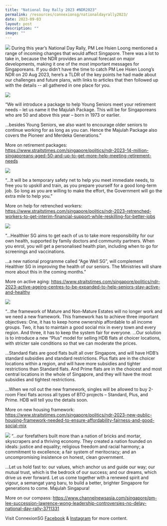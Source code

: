 ```yaml
---
title: "National Day Rally 2023 #NDR2023"
permalink: /resources/connexionsg/nationaldayrally2023/
date: 2023-09-03
layout: post
description: ""
image: ""
---
```

![](/images/connexionsg/2023/national%20day%20rally.jpg)
During this year’s National Day Rally, PM Lee Hsien Loong mentioned a range of incoming changes that would affect Singapore. There was a lot to take in, because the NDR provides an annual forecast on major developments, making it one of the most important messages for Singaporeans.
If you didn’t have the time to catch PM Lee Hsien Loong’s NDR on 20 Aug 2023, here’s a TLDR of the key points he had made about our challenges and future plans, with links to articles that then followed up with the details -- all gathered in one place for you.

![](/images/connexionsg/2023/ndrally2.jpg)


“We will introduce a package to help Young Seniors meet your retirement needs – let us name it the Majulah Package. This will be for Singaporeans who are 50 and above this year – born in 1973 or earlier.



…besides Young Seniors, we also want to encourage older seniors to continue working for as long as you can. Hence the Majulah Package also covers the Pioneer and Merdeka Generations.”

More on retirement packages:
https://www.straitstimes.com/singapore/politics/ndr-2023-14-million-singaporeans-aged-50-and-up-to-get-more-help-meeting-retirement-needs


![](/images/connexionsg/2023/ndrally3.jpg)

“…It will be a temporary safety net to help you meet immediate needs, to free you to upskill and train, as you prepare yourself for a good long-term job. So long as you are willing to make the effort, the Government will go the extra mile to help you.”

More on help for retrenched workers:
https://www.straitstimes.com/singapore/politics/ndr-2023-retrenched-workers-to-get-interim-financial-support-while-reskilling-for-better-jobs



![](/images/connexionsg/2023/ndrally4.jpg)



“…Healthier SG aims to get each of us to take more responsibility for our own health, supported by family doctors and community partners. When you enrol, you will get a personalised health plan, including when to go for screenings and vaccinations.

…a new national programme called “Age Well SG”, will complement Healthier SG in improving the health of our seniors. The Ministries will share more about this in the coming months.”

More on active aging:
https://www.straitstimes.com/singapore/politics/ndr-2023-active-ageing-centres-to-be-expanded-to-help-seniors-stay-active-and-healthy


![](/images/connexionsg/2023/ndrally5.jpg)

“…the framework of Mature and Non-Mature Estates will no longer work and we need a new framework. This framework has to achieve three important objectives: One, it has to keep home ownership affordable to all income groups. Two, it has to maintain a good social mix in every town and every region. And three, it has to keep the system fair for everyone.
…Our solution is to introduce a new “Plus” model for selling HDB flats at choicer locations, with stricter sale conditions so that we can moderate the prices.

…Standard flats are good flats built all over Singapore, and will have HDB’s standard subsidies and standard restrictions. Plus flats are in the choicer locations within a region, and will have more subsidies and tighter restrictions than Standard flats. And Prime flats are in the choicest and most central locations in the whole of Singapore, and they will have the most subsidies and tightest restrictions.

…When we roll out the new framework, singles will be allowed to buy 2-room Flexi flats across all types of BTO projects – Standard, Plus, and Prime. HDB will tell you the details soon.

More on new housing framework:
https://www.straitstimes.com/singapore/politics/ndr-2023-new-public-housing-framework-needed-to-ensure-affordability-fairness-and-good-social-mix

![](/images/connexionsg/2023/ndrally6.jpg)
“…our forefathers built more than a nation of bricks and mortar, skyscrapers and a thriving economy. They created a nation founded on ideals: justice and equality; religious freedom and racial harmony; a commitment to excellence; a fair system of meritocracy; and an uncompromising insistence on honest, clean government.

…Let us hold fast to: our values, which anchor us and guide our way; our mutual trust, which is the bedrock of our success; and our dreams, which drive us ever forward. Let us come together with a renewed spirit and vigour, a semangat yang baru, to build a better, brighter Singapore for generations to come. Majulah Singapura!

More on our compass:
https://www.channelnewsasia.com/singapore/pm-lee-succession-lawrence-wong-leadership-controversies-no-delay-national-day-rally-3711331

Visit ConnexionSG <a target="_blank" href="https://www.facebook.com/ConnexionSG">Facebook</a> &amp; <a target="_blank" href="https://www.instagram.com/connexionsg/">Instagram</a> for more content.